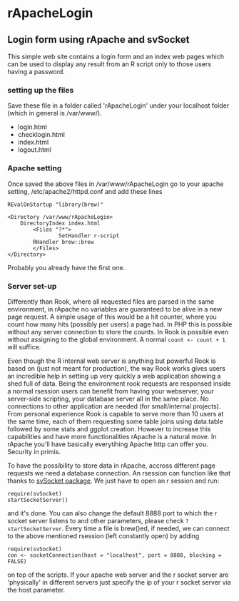 rApacheLogin
============

Login form using rApache and svSocket
-----------------------

This simple web site contains a login form and an index web pages which can be 
used to display any result from an R script only to those users having a password.

### setting up the files

Save these file in a folder called 'rApacheLogin' under your localhost folder (which
in general is /var/www/).

- login.html
- checklogin.html
- index.html
- logout.html


### Apache setting

Once saved the above files in /var/www/rApacheLogin
go to your apache setting, /etc/apache2/httpd.conf
and add these lines

```
REvalOnStartup "library(brew)"

<Directory /var/www/rApacheLogin>
	DirectoryIndex index.html
        <Files "?*">
            	SetHandler r-script
		RHandler brew::brew
        </Files>
</Directory>
```

Probably you already have the first one.


### Server set-up

Differently than Rook, where all requested files are parsed in the same environment,
in rApache no variables are guaranteed to be alive in a new page request. A simple
usage of this would be a hit counter, where you count how many hits (possibly per
users) a page had. In PHP this is possible without any server connection to store
the counts. In Rook is possible even without assigning to the global environment.
A normal `count <- count + 1` will suffice.

Even though the R internal web server is anything but powerful Rook is based on
(just not meant for production), the way Rook works gives users an incredible help
in setting up very quickly a web application showing a shed full of data. Being the
environment rook requests are responsed inside a normal rsession users can benefit
from having your webserver, your server-side scripting, your database server all in the
same place. No connections to other application are needed (for small/internal projects).
From personal experience Rook is capable to serve more than 10 users at the same time,
each of them requesting some table joins using data.table followed by some stats and
ggplot creation. However to increase this capabilities and have more functionalities
rApache is a natural move. In rApache you'll have basically everytihing Apache http
can offer you. Security in primis.

To have the possibility to store data in rApache, accross different page requests we
need a database connection. An rsession can function like that thanks to [svSocket package](http://cran.r-project.org/web/packages/svSocket/index.html). We just have to
open an r session and run:

```
require(svSocket)
startSocketServer()
```

and it's done. You can also change the default 8888 port to which the r socket server
listens to and other parameters, please check `?startSocketServer`. Every time a file
is brew()ed, if needed, we can connect to the above mentioned rsession (left
constantly open) by adding

```
require(svSocket)
con <- socketConnection(host = "localhost", port = 8888, blocking = FALSE)
```

on top of the scripts. If your apache web server and the r socket server are 'physically'
in different servers just specify the ip of your r socket server via the host parameter.














